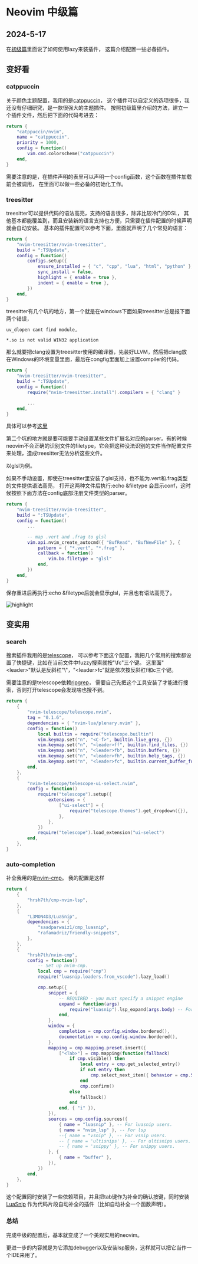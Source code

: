 # Neovim 中级篇

## 2024-5-17

在[初级篇](https://waizui.github.io/posts/nvim_basic/nvim_basic.html)里面说了如何使用lazy来装插件，
这篇介绍配置一些必备插件。

## 变好看

### catppuccin

关于颜色主题配置，我用的是[catppuccin](https://github.com/catppuccin/nvim)，
这个插件可以自定义的选项很多，我还没有仔细研究，是一款很强大的主题插件。
按照初级篇里介绍的方法，建立一个插件文件，然后把下面的代码考进去：

```lua
return {
	"catppuccin/nvim",
	name = "catppuccin",
	priority = 1000,
	config = function()
		vim.cmd.colorscheme("catppuccin")
	end,
}
```
需要注意的是，在插件声明的表里可以声明一个config函数，这个函数在插件加载前会被调用，
在里面可以做一些必备的初始化工作。

### treesitter

treesitter可以提供代码的语法高亮，支持的语言很多，除非比较冷门的DSL，
其他基本都能覆盖到，而且安装新的语言支持也方便，只需要在插件配置的时候声明就会自动安装。
基本的插件配置可以参考下面，里面就声明了几个常见的语言：

```lua
return {
	"nvim-treesitter/nvim-treesitter",
	build = ":TSUpdate",
	config = function()
		configs.setup({
			ensure_installed = { "c", "cpp", "lua", "html", "python" },
			sync_install = false,
			highlight = { enable = true },
			indent = { enable = true },
		})
	end,
}
```
treesitter有几个坑的地方，第一个就是在windows下面如果treesitter总是报下面两个错误，

```
uv_dlopen cant find module,

*.so is not valid WIN32 application
```

那么就要把clang设置为treesitter使用的编译器，先装好LLVM，然后把clang放在Windows的环境变量里面，最后在congfig里面加上设置compiler的代码。

```lua
return {
	"nvim-treesitter/nvim-treesitter",
	build = ":TSUpdate",
	config = function()
		require("nvim-treesitter.install").compilers = { "clang" }

        ...
	end,
}
```
具体可以参考[这里](https://github.com/nvim-treesitter/nvim-treesitter/wiki/Windows-support)

第二个坑的地方就是要可能要手动设置某些文件扩展名对应的parser。有的时候neovim不会正确的识别文件的filetype，它会把这种没法识别的文件当作配置文件来处理，造成treesitter无法分析这些文件。

以glsl为例。

如果不手动设置，即使在treesitter里安装了glsl支持，也不能为.vert和.frag类型的文件提供语法高亮，
打开这两种文件后执行:echo &filetype 会显示conf，这时候按照下面方法在config底部注册文件类型的parser。

```lua
return {
	"nvim-treesitter/nvim-treesitter",
	build = ":TSUpdate",
	config = function()
        ...

        -- map .vert and .frag to glsl
        vim.api.nvim_create_autocmd({ "BufRead", "BufNewFile" }, {
            pattern = { "*.vert", "*.frag" },
            callback = function()
                vim.bo.filetype = "glsl"
            end,
        })
	end,
}
```
保存重进后再执行:echo &filetype后就会显示glsl，并且也有语法高亮了。

![highlight](./glsl.png)

## 变实用

### search

搜索插件我用的是[telescope](https://github.com/nvim-telescope/telescope.nvim)，
可以参考下面这个配置，我把几个常用的搜索都设置了快捷键，比如在当前文件中fuzzy搜索就按"\fc"三个键。
这里面"\<leader\>"默认是反斜杠"\\"，"\<leader\>fc"就是依次按反斜杠f和c三个键。

需要注意的是telescope依赖[ripgrep](https://github.com/BurntSushi/ripgrep)，
需要自己先把这个工具安装了才能进行搜索，否则打开telescope会发现啥也搜不到。

```lua
return {
	{
		"nvim-telescope/telescope.nvim",
		tag = "0.1.6",
		dependencies = { "nvim-lua/plenary.nvim" },
		config = function()
			local builtin = require("telescope.builtin")
			vim.keymap.set("n", "<C-f>", builtin.live_grep, {})
			vim.keymap.set("n", "<leader>ff", builtin.find_files, {})
			vim.keymap.set("n", "<leader>fb", builtin.buffers, {})
			vim.keymap.set("n", "<leader>fh", builtin.help_tags, {})
			vim.keymap.set("n", "<leader>fc", builtin.current_buffer_fuzzy_find, {})
		end,
	},
	{
		"nvim-telescope/telescope-ui-select.nvim",
		config = function()
			require("telescope").setup({
				extensions = {
					["ui-select"] = {
						require("telescope.themes").get_dropdown({}),
					},
				},
			})
			require("telescope").load_extension("ui-select")
		end,
	},
}

```

### auto-completion

补全我用的是[nvim-cmp](https://github.com/hrsh7th/nvim-cmp?tab=readme-ov-file)。
我的配置是这样

```lua
return {
	{
		"hrsh7th/cmp-nvim-lsp",
	},
	{
		"L3MON4D3/LuaSnip",
		dependencies = {
			"saadparwaiz1/cmp_luasnip",
			"rafamadriz/friendly-snippets",
		},
	},
	{
		"hrsh7th/nvim-cmp",
		config = function()
			-- Set up nvim-cmp.
			local cmp = require("cmp")
			require("luasnip.loaders.from_vscode").lazy_load()

			cmp.setup({
				snippet = {
					-- REQUIRED - you must specify a snippet engine
					expand = function(args)
						require("luasnip").lsp_expand(args.body) -- For `luasnip` users.
					end,
				},
				window = {
					completion = cmp.config.window.bordered(),
					documentation = cmp.config.window.bordered(),
				},
				mapping = cmp.mapping.preset.insert({
					["<Tab>"] = cmp.mapping(function(fallback)
						if cmp.visible() then
							local entry = cmp.get_selected_entry()
							if not entry then
								cmp.select_next_item({ behavior = cmp.SelectBehavior.Select })
							end
							cmp.confirm()
						else
							fallback()
						end
					end, { "i" }),
				}),
				sources = cmp.config.sources({
					{ name = "luasnip" }, -- For luasnip users.
					{ name = "nvim_lsp" }, -- For lsp
					--{ name = "vsnip" }, -- For vsnip users.
					-- { name = 'ultisnips' }, -- For ultisnips users.
					-- { name = 'snippy' }, -- For snippy users.
				}, {
					{ name = "buffer" },
				}),
			})
		end,
	},
}

```

这个配置同时安装了一些依赖项目，并且把tab键作为补全的确认按键，同时安装[LuaSnip](https://github.com/L3MON4D3/LuaSnip)
作为代码片段自动补全的插件（比如自动补全一个函数声明）。

### 总结

完成中级的配置后，基本就变成了一个美观实用的neovim。

更进一步的内容就是为它添加debugger以及安装lsp服务，这样就可以把它当作一个IDE来用了。
